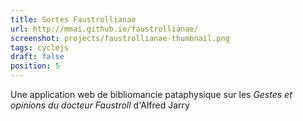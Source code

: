 ```yaml
---
title: Sortes Faustrollianae
url: http://mmai.github.io/faustrollianae/
screenshot: projects/faustrollianae-thumbnail.png
tags: cyclejs
draft: false
position: 5
---
```


Une application web de bibliomancie pataphysique sur les *Gestes et opinions du docteur Faustroll* d'Alfred Jarry

